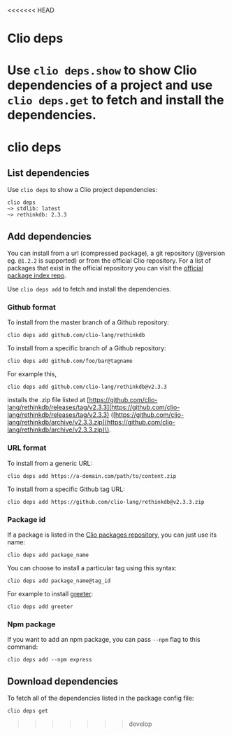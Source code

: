 <<<<<<< HEAD
# Clio deps

Use `clio deps.show` to show Clio dependencies of a project and use `clio deps.get` to fetch and install the dependencies.
=======
# clio deps

## List dependencies

Use `clio deps` to show a Clio project dependencies:

```text
clio deps
~> stdlib: latest
~> rethinkdb: 2.3.3
```

## Add dependencies

You can install from a url \(compressed package\), a git repository \(@version eg. `@1.2.2` is supported\) or from the official Clio repository. For a list of packages that exist in the official repository you can visit the [official package index repo](https://github.com/clio-lang/packages/).

Use `clio deps add` to fetch and install the dependencies.

### Github format

To install from the master branch of a Github repository:

```text
clio deps add github.com/clio-lang/rethinkdb
```

To install from a specific branch of a Github repository:

```text
clio deps add github.com/foo/bar@tagname
```

For example this,

```text
clio deps add github.com/clio-lang/rethinkdb@v2.3.3
```

installs the .zip file listed at [https://github.com/clio-lang/rethinkdb/releases/tag/v2.3.3](https://github.com/clio-lang/rethinkdb/releases/tag/v2.3.3) \([https://github.com/clio-lang/rethinkdb/archive/v2.3.3.zip](https://github.com/clio-lang/rethinkdb/archive/v2.3.3.zip)\).

### URL format

To install from a generic URL:

```text
clio deps add https://a-domain.com/path/to/content.zip
```

To install from a specific Github tag URL:

```text
clio deps add https://github.com/clio-lang/rethinkdb@v2.3.3.zip
```

### Package id

If a package is listed in the [Clio packages repository](https://github.com/clio-lang/packages), you can just use its name:

```text
clio deps add package_name
```

You can choose to install a particular tag using this syntax:

```text
clio deps add package_name@tag_id
```

For example to install [greeter](https://github.com/clio-lang/packages/blob/master/packages/greeter.json):

```text
clio deps add greeter
```

### Npm package

If you want to add an npm package, you can pass `--npm` flag to this command:

```text
clio deps add --npm express
```

## Download dependencies

To fetch all of the dependencies listed in the package config file:

```text
clio deps get
```
>>>>>>> develop

